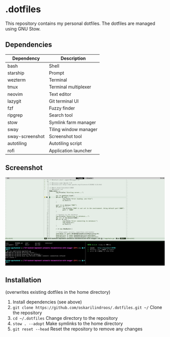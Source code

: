 # .dotfiles

This repository contains my personal dotfiles. The dotfiles are managed using GNU Stow.

## Dependencies

| Dependency      | Description           |
| --------------- | --------------------- |
| bash            | Shell                 |
| starship        | Prompt                |
| wezterm         | Terminal              |
| tmux            | Terminal multiplexer  |
| neovim          | Text editor           |
| lazygit         | Git terminal UI       |
| fzf             | Fuzzy finder          |
| ripgrep         | Search tool           |
| stow            | Symlink farm manager  |
| sway            | Tiling window manager |
| sway-screenshot | Screenshot tool       |
| autotiling      | Autotiling script     |
| rofi            | Application launcher  |

## Screenshot

![Screenshot](.images/screenshot.png)

## Installation

(overwrites existing dotfiles in the home directory)

1. Install dependencies (see above)
2. `git clone https://github.com/oskarilindroos/.dotfiles.git ~/` Clone the repository
3. `cd ~/.dotfiles` Change directory to the repository
4. `stow . --adopt` Make symlinks to the home directory
5. `git reset --head` Reset the repository to remove any changes

